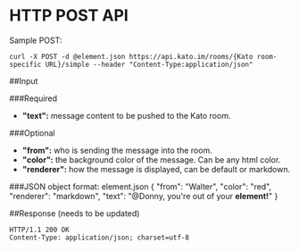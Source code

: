 HTTP POST API
=============

Sample POST:

    curl -X POST -d @element.json https://api.kato.im/rooms/{Kato room-specific URL}/simple --header "Content-Type:application/json"

##Input

###Required
-  __"text":__ message content to be pushed to the Kato room.

###Optional
-  __"from":__ who is sending the message into the room.
-  __"color":__ the background color of the message. Can be any html color.
-  __"renderer":__ how the message is displayed, can be default or markdown.

###JSON object format:
element.json
    {
        "from": "Walter",
        "color": "red",
        "renderer": "markdown",
        "text": "@Donny, you're out of your **element!**"
    }

##Response (needs to be updated)

    HTTP/1.1 200 OK
    Content-Type: application/json; charset=utf-8
